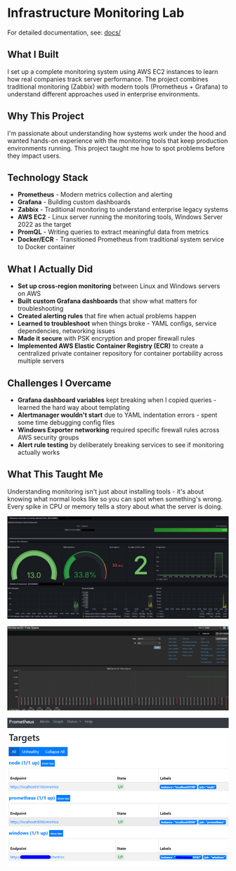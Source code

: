 # Infrastructure Monitoring Lab

For detailed documentation, see: [docs/](docs/)  


## What I Built
I set up a complete monitoring system using AWS EC2 instances to learn how real companies track server performance. The project combines traditional monitoring (Zabbix) with modern tools (Prometheus + Grafana) to understand different approaches used in enterprise environments.

## Why This Project
I'm passionate about understanding how systems work under the hood and wanted hands-on experience with the monitoring tools that keep production environments running. This project taught me how to spot problems before they impact users.

## Technology Stack
- **Prometheus** - Modern metrics collection and alerting
- **Grafana** - Building custom dashboards
- **Zabbix** - Traditional monitoring to understand enterprise legacy systems
- **AWS EC2** - Linux server running the monitoring tools, Windows Server 2022 as the target
- **PromQL** - Writing queries to extract meaningful data from metrics
- **Docker/ECR** - Transitioned Prometheus from traditional system service to Docker container

## What I Actually Did
- **Set up cross-region monitoring** between Linux and Windows servers on AWS
- **Built custom Grafana dashboards** that show what matters for troubleshooting
- **Created alerting rules** that fire when actual problems happen 
- **Learned to troubleshoot** when things broke - YAML configs, service dependencies, networking issues
- **Made it secure** with PSK encryption and proper firewall rules
- **Implemented AWS Elastic Container Registry (ECR)** to create a centralized private container repository for container portability across multiple servers

## Challenges I Overcame
- **Grafana dashboard variables** kept breaking when I copied queries - learned the hard way about templating
- **Alertmanager wouldn't start** due to YAML indentation errors - spent some time debugging config files  
- **Windows Exporter networking** required specific firewall rules across AWS security groups
- **Alert rule testing** by deliberately breaking services to see if monitoring actually works

## What This Taught Me
Understanding monitoring isn't just about installing tools - it's about knowing what normal looks like so you can spot when something's wrong. Every spike in CPU or memory tells a story about what the server is doing.

![My Custom Grafana Dashboard](https://github.com/AndrejGitH/Homelab-Monitoring/blob/master/images/Dashboard_readme.png?raw=true)

![Win22_Zabbix](https://github.com/AndrejGitH/Homelab-Monitoring/blob/master/images/image%201.png?raw=true) 

![Prometheus](https://github.com/AndrejGitH/Homelab-Monitoring/blob/master/images/image%2020.png?raw=true)

